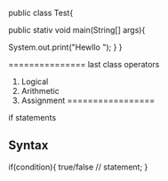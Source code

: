 public class Test{

public stativ void main(String[] args){


System.out.print("Hewllo ");
}
}


===============
last class 
operators 
1. Logical 
2. Arithmetic 
3. Assignment 
=================

if statements 
## Syntax 
if(condition){  true/false 
  // statement;
}



